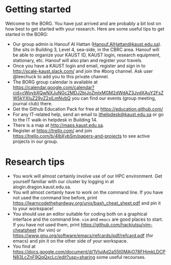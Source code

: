 # Getting started

Welcome to the BORG. You have just arrived and are probably a bit lost on how best to get started with your research. Here are some useful tips to get started in the BORG:

* Our group admin is Hanouf Al Hattan (Hanouf.AlHattan@kaust.edu.sa). She sits in Building 3, Level 4, sea-side, in the CBRC area. Hanouf will be able to organize your KAUST ID, KAUST login, research equipment, stationary, etc. Hanouf will also plan and register your travels.
* Once you have a KAUST login and email, register and sign in to http://scale-kaust.slack.com/ and join the #borg channel. Ask  user @leechuck to add you to this private channel.
* The BORG group calendar is available at https://calendar.google.com/calendar?cid=cWoybXQwNXJuNGc2MDJ2bjJoZmlxMGM2dWdAZ3JvdXAuY2FsZW5kYXIuZ29vZ2xlLmNvbQ you can find our events (group meeting, journal club) there.
* Get the Github Education Pack for free at https://education.github.com/
* For any IT-related help, send an email to ithelpdesk@kaust.edu.sa or go to the IT walk-in helpdesk in Building 14.
* There is a map at http://maps.kaust.edu.sa.
* Register at https://trello.com/ and join https://trello.com/b/4IbXybSm/papers-and-projects to see active projects in our group.

# Research tips
* You work will almost certainly involve use of our HPC environment. Get yourself familiar with our cluster by logging in at alogin.dragon.kaust.edu.sa.
* You will almost certainly have to work on the command line. If you have not used the command line before, print https://learncodethehardway.org/unix/bash_cheat_sheet.pdf and pin it to your workspace!
* You should use an editor suitable for coding both on a graphical interface and the command line. `vim` and `emacs` are good places to start. If you have not used them, print https://github.com/hackjutsu/vim-cheatsheet (for vim) or https://www.gnu.org/software/emacs/refcards/pdf/refcard.pdf (for emacs) and pin it on the other side of your workspace.
* You find at https://docs.google.com/document/d/1VluiAd2a55t0MAjO78FHjmkLDCPN83LcZnF9QqQxcLc/edit?usp=sharing some useful recourses.
